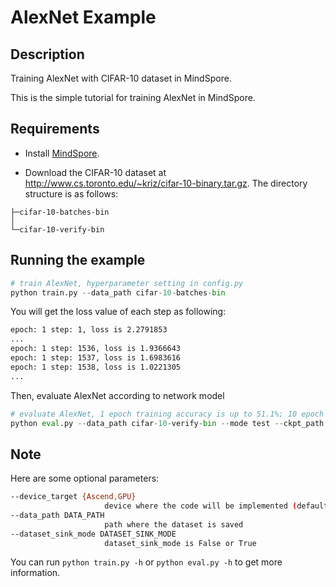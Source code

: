 # AlexNet Example

## Description

Training AlexNet with CIFAR-10 dataset in MindSpore.

This is the simple tutorial for training AlexNet in MindSpore.

## Requirements

- Install [MindSpore](https://www.mindspore.cn/install/en).

- Download the CIFAR-10 dataset at <http://www.cs.toronto.edu/~kriz/cifar-10-binary.tar.gz>. The directory structure is as follows:

```
├─cifar-10-batches-bin
│
└─cifar-10-verify-bin
```

## Running the example

```python
# train AlexNet, hyperparameter setting in config.py
python train.py --data_path cifar-10-batches-bin
```

You will get the loss value of each step as following:

```bash
epoch: 1 step: 1, loss is 2.2791853
...
epoch: 1 step: 1536, loss is 1.9366643
epoch: 1 step: 1537, loss is 1.6983616
epoch: 1 step: 1538, loss is 1.0221305
...
```

Then, evaluate AlexNet according to network model
```python
# evaluate AlexNet, 1 epoch training accuracy is up to 51.1%; 10 epoch training accuracy is up to 81.2%
python eval.py --data_path cifar-10-verify-bin --mode test --ckpt_path checkpoint_alexnet-1_1562.ckpt
```

## Note
Here are some optional parameters:

```bash
--device_target {Ascend,GPU}
                     device where the code will be implemented (default: Ascend)
--data_path DATA_PATH
                     path where the dataset is saved
--dataset_sink_mode DATASET_SINK_MODE
                     dataset_sink_mode is False or True
```

You can run ```python train.py -h``` or ```python eval.py -h``` to get more information.
